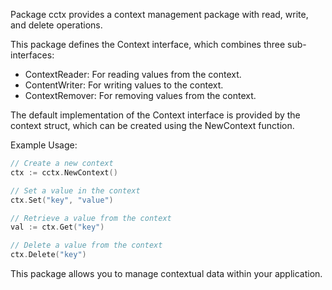 Package cctx provides a context management package with read, write, and delete operations.

This package defines the Context interface, which combines three sub-interfaces:
- ContextReader: For reading values from the context.
- ContentWriter: For writing values to the context.
- ContextRemover: For removing values from the context.

The default implementation of the Context interface is provided by the context struct, which can be created using the NewContext function.

Example Usage:

```go
// Create a new context
ctx := cctx.NewContext()

// Set a value in the context
ctx.Set("key", "value")

// Retrieve a value from the context
val := ctx.Get("key")

// Delete a value from the context
ctx.Delete("key")
```

This package allows you to manage contextual data within your application.
